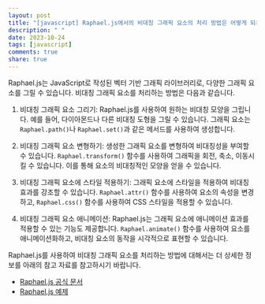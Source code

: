 ```yaml
---
layout: post
title: "[javascript] Raphael.js에서의 비대칭 그래픽 요소의 처리 방법은 어떻게 되는가?"
description: " "
date: 2023-10-24
tags: [javascript]
comments: true
share: true
---
```


Raphael.js는 JavaScript로 작성된 벡터 기반 그래픽 라이브러리로, 다양한 그래픽 요소를 그릴 수 있습니다. 비대칭 그래픽 요소를 처리하는 방법은 다음과 같습니다.

1. 비대칭 그래픽 요소 그리기:
   Raphael.js를 사용하여 원하는 비대칭 모양을 그립니다. 예를 들어, 다이아몬드나 다른 비대칭 도형을 그릴 수 있습니다. 그래픽 요소는 `Raphael.path()`나 `Raphael.set()`과 같은 메서드를 사용하여 생성합니다.

2. 비대칭 그래픽 요소 변형하기:
   생성한 그래픽 요소를 변형하여 비대칭성을 부여할 수 있습니다. `Raphael.transform()` 함수를 사용하여 그래픽을 회전, 축소, 이동시킬 수 있습니다. 이를 통해 요소의 비대칭적인 모양을 얻을 수 있습니다.

3. 비대칭 그래픽 요소에 스타일 적용하기:
   그래픽 요소에 스타일을 적용하여 비대칭 효과를 강조할 수 있습니다. `Raphael.attr()` 함수를 사용하여 요소의 속성을 변경하고, `Raphael.css()` 함수를 사용하여 CSS 스타일을 적용할 수 있습니다.

4. 비대칭 그래픽 요소 애니메이션:
   Raphael.js는 그래픽 요소에 애니메이션 효과를 적용할 수 있는 기능도 제공합니다. `Raphael.animate()` 함수를 사용하여 요소를 애니메이션화하고, 비대칭 요소의 동작을 시각적으로 표현할 수 있습니다.

Raphael.js를 사용하여 비대칭 그래픽 요소를 처리하는 방법에 대해서는 더 상세한 정보를 아래의 참고 자료를 참고하시기 바랍니다.

- [Raphael.js 공식 문서](https://dmitrybaranovskiy.github.io/raphael/)
- [Raphael.js 예제](https://raphaeljs.com/)